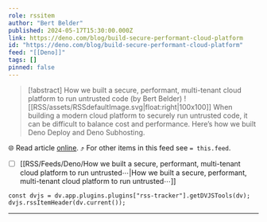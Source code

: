 ```yaml
---
role: rssitem
author: "Bert Belder"
published: 2024-05-17T15:30:00.000Z
link: https://deno.com/blog/build-secure-performant-cloud-platform
id: "https://deno.com/blog/build-secure-performant-cloud-platform"
feed: "[[Deno]]"
tags: []
pinned: false
---
```


> [!abstract] How we built a secure, performant, multi-tenant cloud platform to run untrusted code (by Bert Belder)
> ![[RSS/assets/RSSdefaultImage.svg|float:right|100x100]] When building a modern cloud platform to securely run untrusted code, it can be difficult to balance cost and performance. Here’s how we built Deno Deploy and Deno Subhosting.

🌐 Read article [online](https://deno.com/blog/build-secure-performant-cloud-platform). ⤴ For other items in this feed see `= this.feed`.

- [ ] [[RSS/Feeds/Deno/How we built a secure, performant, multi-tenant cloud platform to run untrusted⋯|How we built a secure, performant, multi-tenant cloud platform to run untrusted⋯]]

~~~dataviewjs
const dvjs = dv.app.plugins.plugins["rss-tracker"].getDVJSTools(dv);
dvjs.rssItemHeader(dv.current());
~~~

- - -
